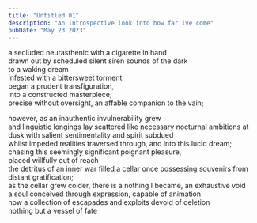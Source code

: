 ```yaml
---
title: "Untitled 01"
description: "An Introspective look into how far ive come"
pubDate: "May 23 2023"
---
```


a secluded neurasthenic with a cigarette in hand  
drawn out by scheduled silent siren sounds of the dark  
to a waking dream  
infested with a bittersweet torment  
began a prudent transfiguration,  
into a constructed masterpiece,  
precise without oversight,
an affable companion to the vain;  

however, as an inauthentic invulnerability grew  
and linguistic longings lay scattered like
necessary nocturnal ambitions at dusk
with salient sentimentality and spirit subdued   
whilst impeded realities traversed through, and into this lucid dream;  
chasing this seemingly significant poignant pleasure,  
placed willfully out of reach  
the detritus of an inner war filled a cellar once possessing souvenirs from distant gratification;  
as the cellar grew colder, there is a nothing I became, an exhaustive void  
a soul conceived through expression, capable of animation  
now a collection of escapades and exploits devoid of deletion  
nothing but a vessel of fate
